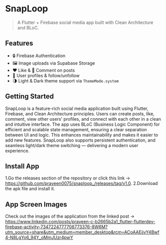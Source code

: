 # SnapLoop

> A Flutter + Firebase social media app built with Clean Architecture and BLoC.

## Features

- 🔒 Firebase Authentication
- 🖼️ Image uploads via Supabase Storage
- ❤️ Like & 💬 Comment on posts
- 👤 User profiles & follow/unfollow
- 🌗 Light & Dark theme support via `ThemeMode.system`

## Getting Started

SnapLoop is a feature-rich social media application built using Flutter, Firebase, and Clean Architecture principles. Users can create posts, like, comment, view other users' profiles, and connect with each other in a clean and intuitive interface.
The app uses BLoC (Business Logic Component) for efficient and scalable state management, ensuring a clear separation between UI and logic. This enhances maintainability and makes it easier to add new features.
SnapLoop also supports persistent authentication, and seamless light/dark theme switching — delivering a modern user experience.

## Install App

1.Go the releases section of the repository or click this link -> https://github.com/praveen0075/snaploop_/releases/tag/v1.0.
2.Download the apk file and install it.

## App Screen Images

Check out the images of the application from the linked post -> https://www.linkedin.com/posts/praveen-c-b2665b2a1_flutter-flutterdev-firebase-activity-7347224777708773376-8W6M?utm_source=share&utm_medium=member_desktop&rcm=ACoAAEjjvY4Bwf4-N8LgYo6_94Y_oMmJUzr4pwY



